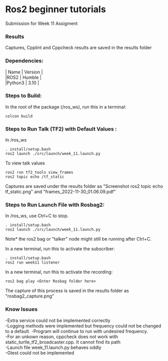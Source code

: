 # Ros2 beginner tutorials
Submission for Week 11 Assigment  

### **Results**
Captures, Cpplint and Cppcheck results are saved in the results folder

### **Dependencies:**
| Name | Version |  
|ROS2 | Humble |  
|Python3 | 3.10 |

### **Steps to Build:** 
In the root of the package (/ros_ws), run this in a terminal:
```
colcon build 
```
### **Steps to Run Talk (TF2) with Default Values :** 
In /ros_ws
```
. install/setup.bash
ros2 launch ./src/launch/week_11.launch.py
```
To view talk values
```
ros2 run tf2_tools view_frames
ros2 topic echo /tf_static 
```
Captures are saved under the results folder as "Screenshot ros2 topic echo tf_static.png" and "frames_2022-11-30_01.06.09.pdf"

### **Steps to Run Launch File with Rosbag2:** 
In /ros_ws, use Ctrl+C to stop.
```
. install/setup.bash
ros2 launch ./src/launch/week_11.launch.py
```
Note* the ros2 bag or "talker" node might still be running after Ctrl+C.
 
In a new terminal, run this to activate the subscriber:
```
. install/setup.bash
ros2 run week11 listener
```
In a new terminal, run this to activate the recording:
```
ros2 bag play <Enter Rosbag folder here>
```
The capture of this process is saved in the results folder as "rosbag2_capture.png"



### **Know Issues**
-Extra service could not be implemented correctly  
-Logging methods were implemented but frequency could not be changed to a default. -Program will continue to run with undesired frequency.  
-For an unkown reason, cppcheck does not work with static_turtle_tf2_broadcaster.cpp. It cannot find its path  
-Launch file week_11.launch.py behaves oddly  
-Gtest could not be implemented  
